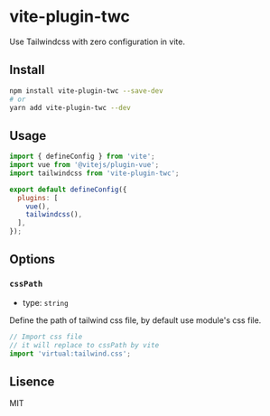 # vite-plugin-twc

Use Tailwindcss with zero configuration in vite.

## Install

```bash
npm install vite-plugin-twc --save-dev
# or
yarn add vite-plugin-twc --dev
```

## Usage

```js
import { defineConfig } from 'vite';
import vue from '@vitejs/plugin-vue';
import tailwindcss from 'vite-plugin-twc';

export default defineConfig({
  plugins: [
    vue(),
    tailwindcss(),
  ],
});
```

## Options

### `cssPath`

- type: `string`

Define the path of tailwind css file, by default use module's css file.

```js
// Import css file
// it will replace to cssPath by vite
import 'virtual:tailwind.css';
```

## Lisence

MIT
